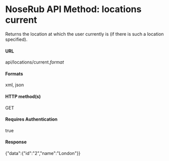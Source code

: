 # NoseRub API Method: locations current #

Returns the location at which the user currently is (if there is such a location specified).

#### URL ####
api/locations/current._format_

#### Formats ####
xml, json

#### HTTP method(s) ####
GET

#### Requires Authentication ####
true

#### Response ####
{"data":{"id":"2","name":"London"}}